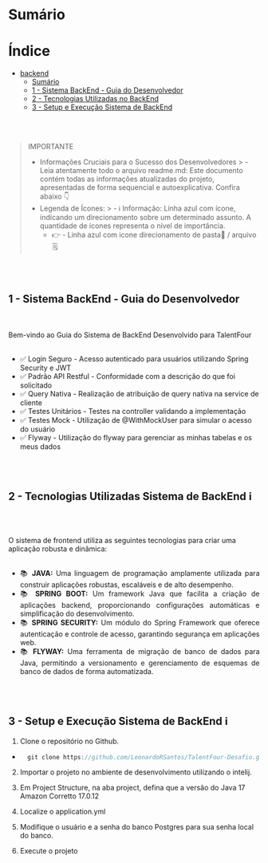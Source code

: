 # Sumário

# Índice
- [backend](#back-end)
  - [Sumário](#sumário)
  - [1 - Sistema BackEnd - Guia do Desenvolvedor ](#sistema-de-backend)
  - [2 - Tecnologias Utilizadas no BackEnd](#tecnologias-utilizadas-backend)
  - [3 - Setup e Execução Sistema de BackEnd ](#estrutura-diretorios-backend)




<br></br>
<a id="sistema-de-backend"></a>
> IMPORTANTE
> - Informações Cruciais para o Sucesso dos Desenvolvedores
    >   - Leia atentamente todo o arquivo readme.md: Este documento contém todas as informações atualizadas do projeto, apresentadas de forma sequencial e autoexplicativa. Confira abaixo 👇
> - Legenda de Ícones:
    >   - ℹ️ Informação: Linha azul com ícone, indicando um direcionamento sobre um determinado assunto. A quantidade de ícones representa o nível de importância.
>   - 👉 - Linha azul com icone direcionamento de pasta📂 / arquivo🗒️

<br></br>


## 1 - Sistema BackEnd - Guia do Desenvolvedor
<br></br>
Bem-vindo ao Guia do Sistema de BackEnd Desenvolvido para TalentFour
<br></br>


<ul>
  <li>✅ Login Seguro - Acesso autenticado para usuários utilizando Spring Security e JWT</li>    
  <li>✅ Padrão API Restful - Conformidade com a descrição do que foi solicitado</li>
  <li>✅ Query Nativa - Realização de atribuição de query nativa na service de cliente</li>
  <li>✅ Testes Unitários - Testes na controller validando a implementação</li>
  <li>✅ Testes Mock - Utilização de @WithMockUser para simular o acesso do usuário</li>
  <li>✅ Flyway - Utilização do flyway para gerenciar as minhas tabelas e os meus dados</li>
</ul>

<a id="sistema-de-backend"></a>

<br></br>

## 2 - Tecnologias Utilizadas Sistema de BackEnd  ℹ️

<br></br>

O sistema de frontend utiliza as seguintes tecnologias para criar uma aplicação robusta e dinâmica:
</br></br>

<ul align="justify">
  <li>📚 <strong>JAVA:</strong> Uma linguagem de programação amplamente utilizada para construir aplicações robustas, escaláveis e de alto desempenho.</li>
  <li>📚 <strong>SPRING BOOT:</strong> Um framework Java que facilita a criação de aplicações backend, proporcionando configurações automáticas e simplificação do desenvolvimento.</li>
  <li>📚 <strong>SPRING SECURITY:</strong> Um módulo do Spring Framework que oferece autenticação e controle de acesso, garantindo segurança em aplicações web.</li>
  <li>📚 <strong>FLYWAY:</strong> Uma ferramenta de migração de banco de dados para Java, permitindo a versionamento e gerenciamento de esquemas de banco de dados de forma automatizada.</li>
</ul>

<a id="tecnologias-utilizadas-backend"></a>
<br></br>


## 3 - Setup e Execução Sistema de BackEnd  ℹ️

1. Clone o repositório no Github.
- ```Java 
    git clone https://github.com/LeonardoRSantos/TalentFour-Desafio.git
    ``` 
2. Importar o projeto no ambiente de desenvolvimento utilizando o intelij.

3. Em Project Structure, na aba project, defina que a versão do Java 17 Amazon Corretto 17.0.12

4. Localize o application.yml

5. Modifique o usuário e a senha do banco Postgres para sua senha local do banco.

6. Execute o projeto

<a id="estrutura-diretorios-backend"></a>
